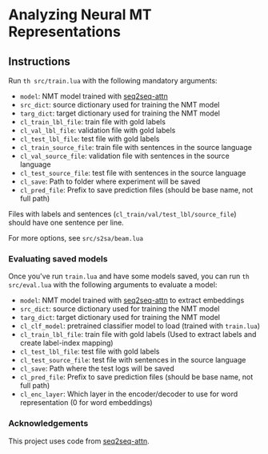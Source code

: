 # Analyzing Neural MT Representations



## Instructions

Run `th src/train.lua` with the following mandatory arguments:

* `model`: NMT model trained with [seq2seq-attn](https://github.com/harvardnlp/seq2seq-attn)
* `src_dict`: source dictionary used for training the NMT model
* `targ_dict`: target dictionary used for training the NMT model
* `cl_train_lbl_file`: train file with gold labels
* `cl_val_lbl_file`: validation file with gold labels
* `cl_test_lbl_file`: test file with gold labels
* `cl_train_source_file`: train file with sentences in the source language
* `cl_val_source_file`: validation file with sentences in the source language
* `cl_test_source_file`: test file with sentences in the source language
* `cl_save`: Path to folder where experiment will be saved
* `cl_pred_file`: Prefix to save prediction files (should be base name, not full path)

Files with labels and sentences (`cl_train/val/test_lbl/source_file`) should have one sentence per line.

For more options, see `src/s2sa/beam.lua`

### Evaluating saved models
Once you've run `train.lua` and have some models saved, you can run `th src/eval.lua` with the following arguments to evaluate a model:
* `model`: NMT model trained with [seq2seq-attn](https://github.com/harvardnlp/seq2seq-attn) to extract embeddings
* `src_dict`: source dictionary used for training the NMT model
* `targ_dict`: target dictionary used for training the NMT model
* `cl_clf_model`: pretrained classifier model to load (trained with `train.lua`)
* `cl_train_lbl_file`: train file with gold labels (Used to extract labels and create label-index mapping)
* `cl_test_lbl_file`: test file with gold labels
* `cl_test_source_file`: test file with sentences in the source language
* `cl_save`: Path where the test logs will be saved
* `cl_pred_file`: Prefix to save prediction files (should be base name, not full path)
* `cl_enc_layer`: Which layer in the encoder/decoder to use for word representation (0 for word embeddings)

### Acknowledgements 
This project uses code from [seq2seq-attn](https://github.com/harvardnlp/seq2seq-attn).

